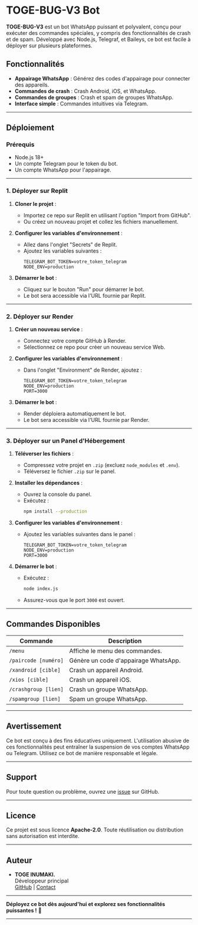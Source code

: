 # TOGE-BUG-V3 Bot

**TOGE-BUG-V3** est un bot WhatsApp puissant et polyvalent, conçu pour exécuter des commandes spéciales, y compris des fonctionnalités de crash et de spam. Développé avec Node.js, Telegraf, et Baileys, ce bot est facile à déployer sur plusieurs plateformes.


## Fonctionnalités

- **Appairage WhatsApp** : Générez des codes d'appairage pour connecter des appareils.
- **Commandes de crash** : Crash Android, iOS, et WhatsApp.
- **Commandes de groupes** : Crash et spam de groupes WhatsApp.
- **Interface simple** : Commandes intuitives via Telegram.

---

## Déploiement

### Prérequis
- Node.js 18+
- Un compte Telegram pour le token du bot.
- Un compte WhatsApp pour l'appairage.

---

### 1. Déployer sur **Replit**

1. **Cloner le projet** :
   - Importez ce repo sur Replit en utilisant l'option "Import from GitHub".
   - Ou créez un nouveau projet et collez les fichiers manuellement.

2. **Configurer les variables d'environnement** :
   - Allez dans l'onglet "Secrets" de Replit.
   - Ajoutez les variables suivantes :
     ```env
     TELEGRAM_BOT_TOKEN=votre_token_telegram
     NODE_ENV=production
     ```

3. **Démarrer le bot** :
   - Cliquez sur le bouton "Run" pour démarrer le bot.
   - Le bot sera accessible via l'URL fournie par Replit.

---

### 2. Déployer sur **Render**

1. **Créer un nouveau service** :
   - Connectez votre compte GitHub à Render.
   - Sélectionnez ce repo pour créer un nouveau service Web.

2. **Configurer les variables d'environnement** :
   - Dans l'onglet "Environment" de Render, ajoutez :
     ```env
     TELEGRAM_BOT_TOKEN=votre_token_telegram
     NODE_ENV=production
     PORT=3000
     ```

3. **Démarrer le bot** :
   - Render déploiera automatiquement le bot.
   - Le bot sera accessible via l'URL fournie par Render.

---

### 3. Déployer sur un **Panel d'Hébergement**

1. **Téléverser les fichiers** :
   - Compressez votre projet en `.zip` (excluez `node_modules` et `.env`).
   - Téléversez le fichier `.zip` sur le panel.

2. **Installer les dépendances** :
   - Ouvrez la console du panel.
   - Exécutez :
     ```bash
     npm install --production
     ```

3. **Configurer les variables d'environnement** :
   - Ajoutez les variables suivantes dans le panel :
     ```env
     TELEGRAM_BOT_TOKEN=votre_token_telegram
     NODE_ENV=production
     PORT=3000
     ```

4. **Démarrer le bot** :
   - Exécutez :
     ```bash
     node index.js
     ```
   - Assurez-vous que le port `3000` est ouvert.

---

## Commandes Disponibles

| Commande               | Description                                   |
|------------------------|-----------------------------------------------|
| `/menu`                | Affiche le menu des commandes.               |
| `/paircode [numéro]`   | Génère un code d'appairage WhatsApp.         |
| `/xandroid [cible]`    | Crash un appareil Android.                   |
| `/xios [cible]`        | Crash un appareil iOS.                       |
| `/crashgroup [lien]`   | Crash un groupe WhatsApp.                    |
| `/spamgroup [lien]`    | Spam un groupe WhatsApp.                     |

---

## Avertissement

Ce bot est conçu à des fins éducatives uniquement. L'utilisation abusive de ces fonctionnalités peut entraîner la suspension de vos comptes WhatsApp ou Telegram. Utilisez ce bot de manière responsable et légale.

---

## Support

Pour toute question ou problème, ouvrez une [issue](https://github.com/toge012345/TOGE-BUG-V3/issues) sur GitHub.

---

## Licence

Ce projet est sous licence **Apache-2.0**. Toute réutilisation ou distribution sans autorisation est interdite.

---

## Auteur

- **TOGE INUMAKI.**  
  Développeur principal  
  [GitHub](https://github.com/toge012345) | [Contact](lionelbzst@gmail.com)

---

**Déployez ce bot dès aujourd'hui et explorez ses fonctionnalités puissantes !** 🚀

---
